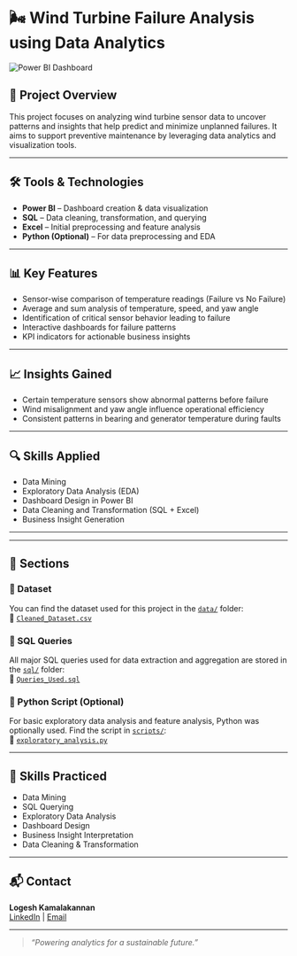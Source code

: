 # 🌬️ Wind Turbine Failure Analysis using Data Analytics

![Power BI Dashboard](link-to-your-dashboard-screenshot-if-any)

## 📌 Project Overview
This project focuses on analyzing wind turbine sensor data to uncover patterns and insights that help predict and minimize unplanned failures. It aims to support preventive maintenance by leveraging data analytics and visualization tools.

---

## 🛠️ Tools & Technologies
- **Power BI** – Dashboard creation & data visualization  
- **SQL** – Data cleaning, transformation, and querying  
- **Excel** – Initial preprocessing and feature analysis  
- **Python (Optional)** – For data preprocessing and EDA

---

## 📊 Key Features
- Sensor-wise comparison of temperature readings (Failure vs No Failure)
- Average and sum analysis of temperature, speed, and yaw angle
- Identification of critical sensor behavior leading to failure
- Interactive dashboards for failure patterns
- KPI indicators for actionable business insights

---

## 📈 Insights Gained
- Certain temperature sensors show abnormal patterns before failure
- Wind misalignment and yaw angle influence operational efficiency
- Consistent patterns in bearing and generator temperature during faults

---

## 🔍 Skills Applied
- Data Mining
- Exploratory Data Analysis (EDA)
- Dashboard Design in Power BI
- Data Cleaning and Transformation (SQL + Excel)
- Business Insight Generation

---


---

## 📂 Sections

### 📁 Dataset
You can find the dataset used for this project in the [`data/`](./data/) folder:  
🔗 [`Cleaned_Dataset.csv`](./data/Cleaned_Dataset.csv)

### 🧮 SQL Queries
All major SQL queries used for data extraction and aggregation are stored in the [`sql/`](./sql/) folder:  
🔗 [`Queries_Used.sql`](./sql/Queries_Used.sql)

### 🐍 Python Script (Optional)
For basic exploratory data analysis and feature analysis, Python was optionally used. Find the script in [`scripts/`](./scripts/):  
🔗 [`exploratory_analysis.py`](./scripts/exploratory_analysis.py)

---

## 🧠 Skills Practiced
- Data Mining
- SQL Querying
- Exploratory Data Analysis
- Dashboard Design
- Business Insight Interpretation
- Data Cleaning & Transformation

---

## 📬 Contact
**Logesh Kamalakannan**  
[LinkedIn](https://www.linkedin.com/in/your-profile) | [Email](mailto:your.email@example.com)

---

> _“Powering analytics for a sustainable future.”_

